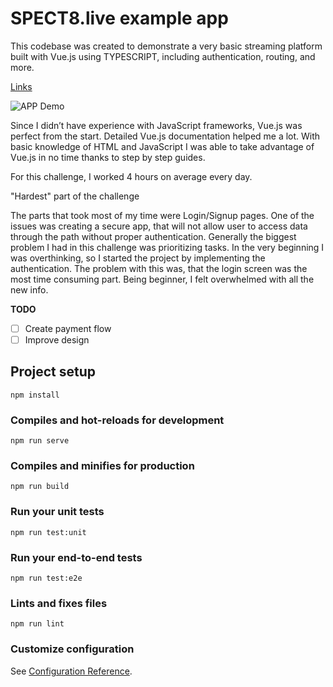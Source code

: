 # SPECT8.live example app

This codebase was created to demonstrate a very basic streaming platform built with Vue.js using TYPESCRIPT, including authentication, routing, and more.


[Links](http://localhost/)

![APP Demo](https://media.giphy.com/media/ZR7ardRYvoXLMpUAOY/giphy.gif)

Since I didn’t have experience with JavaScript frameworks, Vue.js was perfect from the start. Detailed Vue.js documentation helped me a lot. With basic knowledge of HTML and JavaScript I was able to take advantage of Vue.js in no time thanks to step by step guides.

For this challenge, I worked 4 hours on average every day.

"Hardest" part of the challenge 

The parts that took most of my time were Login/Signup pages. One of the issues was creating a secure app, that will not allow user to access data through the path without proper authentication. Generally the biggest problem I had in this challenge was prioritizing tasks. In the very beginning I was overthinking, so I started the project by implementing the authentication. The problem with this was, that the login screen was the most time consuming part. Being beginner, I felt overwhelmed with all the new info. 

**TODO**
- [ ] Create payment flow
- [ ] Improve design

## Project setup
```
npm install
```

### Compiles and hot-reloads for development
```
npm run serve
```

### Compiles and minifies for production
```
npm run build
```

### Run your unit tests
```
npm run test:unit
```

### Run your end-to-end tests
```
npm run test:e2e
```

### Lints and fixes files
```
npm run lint
```

### Customize configuration
See [Configuration Reference](https://cli.vuejs.org/config/).
